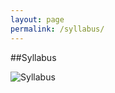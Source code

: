 ```yaml
---
layout: page
permalink: /syllabus/
---
```


##Syllabus

![Syllabus](..\C\Automata_Theory\_images\syl.PNG)
